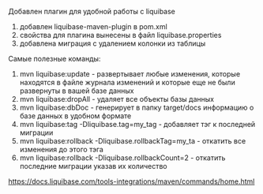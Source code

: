 Добавлен плагин для удобной работы с liquibase

1. добавлен liquibase-maven-plugin в pom.xml
2. свойства для плагина вынесены в файл liquibase.properties
3. добавлена миграция с удалением колонки из таблицы

Самые полезные команды:

1. mvn liquibase:update - развертывает любые изменения, которые находятся в файле журнала изменений и которые еще не были развернуты в вашей базе данных
2. mvn liquibase:dropAll - удаляет все объекты базы данных
3. mvn liquibase:dbDoc - генерирует в папку target/docs информацию о базе данных в удобном формате
4. mvn liquibase:tag -Dliquibase.tag=my_tag - добавляет тэг к последней миграции
5. mvn liquibase:rollback -Dliquibase.rollbackTag=my_ta - откатить все изменения до этого тэга
6. mvn liquibase:rollback -Dliquibase.rollbackCount=2 - откатить последние миграции указав их количество

https://docs.liquibase.com/tools-integrations/maven/commands/home.html
